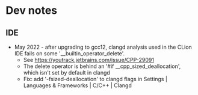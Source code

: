 # Dev notes

## IDE

* May 2022 - after upgrading to gcc12, clangd analysis used in the CLion IDE
fails on some '__builtin_operator_delete'.
  * See https://youtrack.jetbrains.com/issue/CPP-29091
  * The delete operator is behind an '#if __cpp_sized_deallocation',
    which isn't set by default in clangd
  * Fix: add '-fsized-deallocation' to clangd flags in Settings | Languages & Frameworks | C/C++ | Clangd